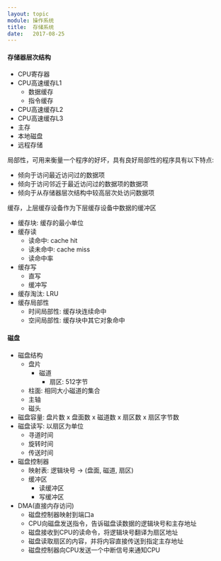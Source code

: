 ```yaml
---
layout: topic
module: 操作系统
title:  存储系统
date:   2017-08-25
---
```


#### 存储器层次结构

* CPU寄存器
* CPU高速缓存L1
    * 数据缓存
    * 指令缓存
* CPU高速缓存L2
* CPU高速缓存L3
* 主存
* 本地磁盘
* 远程存储

局部性，可用来衡量一个程序的好坏，具有良好局部性的程序具有以下特点:

* 倾向于访问最近访问过的数据项
* 倾向于访问邻近于最近访问过的数据项的数据项
* 倾向于从存储器层次结构中较高层次处访问数据项

缓存，上层缓存设备作为下层缓存设备中数据的缓冲区

* 缓存块: 缓存的最小单位
* 缓存读
    * 读命中: cache hit
    * 读未命中: cache miss
    * 读命中率
* 缓存写
    * 直写
    * 缓冲写
* 缓存淘汰: LRU
* 缓存局部性
    * 时间局部性: 缓存块连续命中
    * 空间局部性: 缓存块中其它对象命中

#### 磁盘

* 磁盘结构
    * 盘片
        * 磁道
            * 扇区: 512字节
    * 柱面: 相同大小磁道的集合
    * 主轴
    * 磁头
* 磁盘容量: 盘片数 x 盘面数 x 磁道数 x 扇区数 x 扇区字节数
* 磁盘读写: 以扇区为单位
    * 寻道时间
    * 旋转时间
    * 传送时间
* 磁盘控制器
    * 映射表: 逻辑块号 -&gt; (盘面, 磁道, 扇区)
    * 缓冲区
        * 读缓冲区
        * 写缓冲区
* DMA(直接内存访问)
    * 磁盘控制器映射到端口a
    * CPU向磁盘发送指令，告诉磁盘读数据的逻辑块号和主存地址
    * 磁盘接收到CPU的读命令，将逻辑块号翻译为扇区地址
    * 磁盘读取扇区的内容，并将内容直接传送到指定主存地址
    * 磁盘控制器向CPU发送一个中断信号来通知CPU
